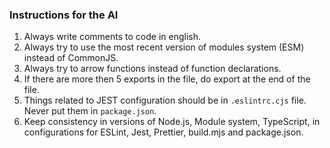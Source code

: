 ### Instructions for the AI

1. Always write comments to code in english.
2. Always try to use the most recent version of modules system (ESM) instead of CommonJS.
3. Always try to arrow functions instead of function declarations.
4. If there are more then 5 exports in the file, do export at the end of the file.
5. Things related to JEST configuration should be in `.eslintrc.cjs` file. Never put them in `package.json`.
6. Keep consistency in versions of Node.js, Module system, TypeScript, in configurations for ESLint, Jest, Prettier, build.mjs and package.json.
